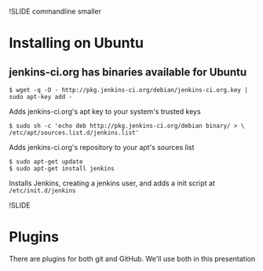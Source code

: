 !SLIDE commandline smaller
# Installing on Ubuntu #

## jenkins-ci.org has binaries available for Ubuntu ##

    $ wget -q -O - http://pkg.jenkins-ci.org/debian/jenkins-ci.org.key | sudo apt-key add -
Adds jenkins-ci.org's apt key to your system's trusted keys

    $ sudo sh -c 'echo deb http://pkg.jenkins-ci.org/debian binary/ > \
    /etc/apt/sources.list.d/jenkins.list'
Adds jenkins-ci.org's repository to your apt's sources list

    $ sudo apt-get update
    $ sudo apt-get install jenkins
Installs Jenkins, creating a jenkins user, and adds a init script at
`/etc/init.d/jenkins`

!SLIDE
# Plugins #

There are plugins for both git and GitHub. We'll use both in this
presentation
